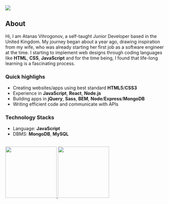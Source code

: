 <img src="https://visitor-badge.glitch.me/badge?page_id=AtanasVihrogonov"/>

## About
Hi, I am Atanas Vihrogonov, a self-taught Junior Developer based in the United Kingdom. 
My journey began about a year ago, drawing inspiration from my wife, who was already starting her first job as a software engineer at the time.
I starting to implement web designs through coding languages like <strong>HTML</strong>, <strong>CSS</strong>, <strong>JavaScript</strong> and for the time being, I found that life-long learning is a fascinating process.

### Quick highlighs

* Creating websites/apps using best standard <strong>HTML5</strong>/<strong>CSS3</strong>
* Experience in <strong>JavaScript</strong>, <strong>React</strong>, <strong>Node.js</strong>
* Building apps in <strong>jQuery</strong>, <strong>Sass</strong>, <strong>BEM</strong>, <strong>Node</strong>/<strong>Express</strong>/<strong>MongoDB</strong>
* Writing efficient code and communicate with APIs

### Technology Stacks 

* Language: <strong>JavaScript</strong> 
* DBMS: <strong>MongoDB</strong>, <strong>MySQL</strong> 

<br>

<a href="https://github.com/AtanasVihrogonov">
  <img height="160em" src="https://github-readme-stats.vercel.app/api?username=AtanasVihrogonov&show_icons=true&title_color=c1c7cb&icon_color=cfd3d6&text_color=374140&bg_color=e9ebec" />
  <img height="160em" src="https://github-readme-stats.vercel.app/api/top-langs/?username=AtanasVihrogonov&layout=compact&title_color=c1c7cb&icon_color=cfd3d6&text_color=374140&bg_color=e9ebec" />
</a>







 








